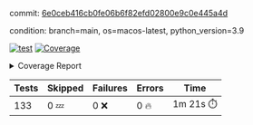 commit: [6e0ceb416cb0fe06b6f82efd02800e9c0e445a4d](https://github.com/rcmdnk/homebrew-file/tree/6e0ceb416cb0fe06b6f82efd02800e9c0e445a4d)

condition: branch=main, os=macos-latest, python_version=3.9

[![test](https://github.com/rcmdnk/homebrew-file/actions/workflows/test.yml/badge.svg)](https://github.com/rcmdnk/homebrew-file/actions/runs/14932004221)
<a href="https://github.com/rcmdnk/homebrew-file/blob/6e0ceb416cb0fe06b6f82efd02800e9c0e445a4d/README.md"><img alt="Coverage" src="https://img.shields.io/badge/Coverage-0%25-red.svg" /></a><details><summary>Coverage Report </summary><table><tr><th>File</th><th>Stmts</th><th>Miss</th><th>Cover</th><th>Missing</th></tr><tbody><tr><td colspan="5"><b>src/brew_file</b></td></tr><tr><td>&nbsp; &nbsp;<a href="https://github.com/rcmdnk/homebrew-file/blob/6e0ceb416cb0fe06b6f82efd02800e9c0e445a4d/src/brew_file/__init__.py">\_\_init\_\_.py</a></td><td>3</td><td>3</td><td>0%</td><td><a href="https://github.com/rcmdnk/homebrew-file/blob/6e0ceb416cb0fe06b6f82efd02800e9c0e445a4d/src/brew_file/__init__.py#L1-L4">1&ndash;4</a></td></tr><tr><td>&nbsp; &nbsp;<a href="https://github.com/rcmdnk/homebrew-file/blob/6e0ceb416cb0fe06b6f82efd02800e9c0e445a4d/src/brew_file/brew_file.py">brew_file.py</a></td><td>1287</td><td>1287</td><td>0%</td><td><a href="https://github.com/rcmdnk/homebrew-file/blob/6e0ceb416cb0fe06b6f82efd02800e9c0e445a4d/src/brew_file/brew_file.py#L1-L2416">1&ndash;2416</a></td></tr><tr><td>&nbsp; &nbsp;<a href="https://github.com/rcmdnk/homebrew-file/blob/6e0ceb416cb0fe06b6f82efd02800e9c0e445a4d/src/brew_file/brew_helper.py">brew_helper.py</a></td><td>243</td><td>243</td><td>0%</td><td><a href="https://github.com/rcmdnk/homebrew-file/blob/6e0ceb416cb0fe06b6f82efd02800e9c0e445a4d/src/brew_file/brew_helper.py#L1-L414">1&ndash;414</a></td></tr><tr><td>&nbsp; &nbsp;<a href="https://github.com/rcmdnk/homebrew-file/blob/6e0ceb416cb0fe06b6f82efd02800e9c0e445a4d/src/brew_file/brew_info.py">brew_info.py</a></td><td>425</td><td>425</td><td>0%</td><td><a href="https://github.com/rcmdnk/homebrew-file/blob/6e0ceb416cb0fe06b6f82efd02800e9c0e445a4d/src/brew_file/brew_info.py#L1-L636">1&ndash;636</a></td></tr><tr><td>&nbsp; &nbsp;<a href="https://github.com/rcmdnk/homebrew-file/blob/6e0ceb416cb0fe06b6f82efd02800e9c0e445a4d/src/brew_file/info.py">info.py</a></td><td>11</td><td>11</td><td>0%</td><td><a href="https://github.com/rcmdnk/homebrew-file/blob/6e0ceb416cb0fe06b6f82efd02800e9c0e445a4d/src/brew_file/info.py#L1-L17">1&ndash;17</a></td></tr><tr><td>&nbsp; &nbsp;<a href="https://github.com/rcmdnk/homebrew-file/blob/6e0ceb416cb0fe06b6f82efd02800e9c0e445a4d/src/brew_file/main.py">main.py</a></td><td>170</td><td>170</td><td>0%</td><td><a href="https://github.com/rcmdnk/homebrew-file/blob/6e0ceb416cb0fe06b6f82efd02800e9c0e445a4d/src/brew_file/main.py#L1-L702">1&ndash;702</a></td></tr><tr><td>&nbsp; &nbsp;<a href="https://github.com/rcmdnk/homebrew-file/blob/6e0ceb416cb0fe06b6f82efd02800e9c0e445a4d/src/brew_file/utils.py">utils.py</a></td><td>70</td><td>70</td><td>0%</td><td><a href="https://github.com/rcmdnk/homebrew-file/blob/6e0ceb416cb0fe06b6f82efd02800e9c0e445a4d/src/brew_file/utils.py#L1-L134">1&ndash;134</a></td></tr><tr><td><b>TOTAL</b></td><td><b>2209</b></td><td><b>2209</b></td><td><b>0%</b></td><td>&nbsp;</td></tr></tbody></table></details>

| Tests | Skipped | Failures | Errors | Time |
| ----- | ------- | -------- | -------- | ------------------ |
| 133 | 0 :zzz: | 0 :x: | 0 :fire: | 1m 21s :stopwatch: |

